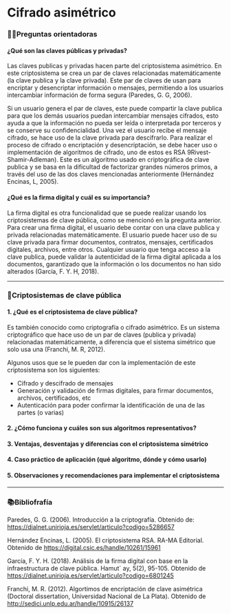 # Cifrado asimétrico

### 🧑‍🏫Preguntas orientadoras

#### ¿Qué son las claves públicas y privadas?

Las claves publicas y privadas hacen parte del criptosistema asimétrico. En este criptosistema se crea un par de claves relacionadas matemáticamente (la clave publica y la clave privada). Este par de claves de usan para encriptar y desencriptar información o mensajes, permitiendo a los usuarios intercambiar información de forma segura (Paredes, G. G, 2006).

Si un usuario genera el par de claves, este puede compartir la clave publica para que los demás usuarios puedan intercambiar mensajes cifrados, esto ayuda a que la información no pueda ser leída o interpretada por terceros y se conserve su confidencialidad. Una vez el usuario recibe el mensaje cifrado, se hace uso de la clave privada para descifrarlo. Para realizar el proceso de cifrado o encriptación y desencriptación, se debe hacer uso o implementación de algoritmos de cifrado, uno de estos es RSA  9Rivest-Shamir-Adleman). Este es un algoritmo usado en criptográfica de clave publica y se basa en la dificultad de factorizar grandes números primos, a través del uso de las dos claves mencionadas anteriormente (Hernández Encinas, L, 2005).


#### ¿Qué es la firma digital y cuál es su importancia?

La firma digital es otra funcionalidad que se puede realizar usando los criptosistemas de clave pública, como se mencionó en la pregunta anterior. Para crear una firma digital, el usuario debe contar con una clave publica y privada relacionadas matemáticamente. El usuario puede hacer uso de su clave privada para firmar documentos, contratos, mensajes, certificados digitales, archivos, entre otros. Cualquier usuario que tenga acceso a la clave publica, puede validar la autenticidad de la firma digital aplicada a los documentos, garantizado que la información o los documentos no han sido alterados (García, F. Y. H, 2018).

---

### 🔏Criptosistemas de clave pública

#### 1.	¿Qué es el criptosistema de clave pública?

Es también conocido como criptografía o cifrado asimétrico. Es un sistema criptográfico que hace uso de un par de claves (publica y privada) relacionadas matemáticamente, a diferencia que el sistema simétrico que solo usa una (Franchi, M. R, 2012).

Algunos usos que se le pueden dar con la implementación de este criptosistema son los siguientes:

- Cifrado y descifrado de mensajes
- Generación y validación de firmas digitales, para firmar documentos, archivos, certificados, etc
- Autenticación para poder confirmar la identificación de una de las partes (o varias)


#### 2.	¿Cómo funciona y cuáles son sus algoritmos representativos?

#### 3.	Ventajas, desventajas y diferencias con el criptosistema simétrico

#### 4.	Caso práctico de aplicación (qué algoritmo, dónde y cómo usarlo)

#### 5.	Observaciones y recomendaciones para implementar el criptosistema

---

### 📚Bibliofrafía

Paredes, G. G. (2006). Introducción a la criptografía. Obtenido de: https://dialnet.unirioja.es/servlet/articulo?codigo=5286657

Hernández Encinas, L. (2005). El criptosistema RSA. RA-MA Editorial. Obtenido de https://digital.csic.es/handle/10261/15961

García, F. Y. H. (2018). Análisis de la firma digital con base en la infraestructura de clave pública. Hamut´ ay, 5(2), 95-105. Obtenido de https://dialnet.unirioja.es/servlet/articulo?codigo=6801245

Franchi, M. R. (2012). Algortimos de encriptación de clave asimétrica (Doctoral dissertation, Universidad Nacional de La Plata). Obtenido de http://sedici.unlp.edu.ar/handle/10915/26137
